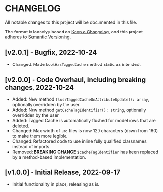 # CHANGELOG

All notable changes to this project will be documented in this file.

The format is looselyy based on [Keep a Changelog](https://keepachangelog.com/en/1.0.0/), and this project adheres
to [Semantic Versioning](https://semver.org/spec/v2.0.0.html).

## [v2.0.1] - Bugfix, 2022-10-24

- Changed: Made `bootHasTaggedCache` method static as intended.

## [v2.0.0] - Code Overhaul, including breaking changes, 2022-10-24

- Added: New method `flushTaggedCacheOnAttributeUpdate(): array`, optionally overridden by the user.
- Added: New method `getCacheTagIdentifier(): string`, optionally overridden by the user
- Added: Tagged Cache is automatically flushed for model rows that are deleted.
- Changed: Max width of `.md` files is now 120 characters (down from 160) to make them more legible.
- Changed: Refactored code to use inline fully qualified classnames instead of imports.
- Removed: **BREAKING CHANGE** `$cacheTagIdentifier` has been replaced by a method-based implementation.

## [v1.0.0] - Initial Release, 2022-09-17

- Initial functionality in place, releasing as is.